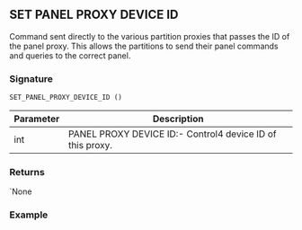 ## SET PANEL PROXY DEVICE ID

Command sent directly to the various partition proxies that passes the ID of the panel proxy. This allows the partitions to send their panel commands and queries to the correct panel.


### Signature

`SET_PANEL_PROXY_DEVICE_ID ()`


| Parameter | Description |
| --- | --- |
| int | PANEL PROXY DEVICE ID:- Control4 device ID of this proxy. |


### Returns

\`None


### Example


